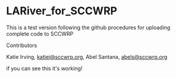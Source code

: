 # LARiver_for_SCCWRP

This is a test version following the github procedures for uploading complete code to SCCWRP


Contributors

Katie Irving, katiei@sccwrp.org, Abel Santana, abels@sccwrp.org

if you can see this it's working!

